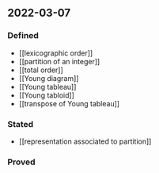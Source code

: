 ## 2022-03-07
### Defined
- [[lexicographic order]]
- [[partition of an integer]] 
- [[total order]]
- [[Young diagram]]
- [[Young tableau]]
- [[Young tabloid]]
- [[transpose of Young tableau]]
### Stated
- [[representation associated to partition]]
### Proved